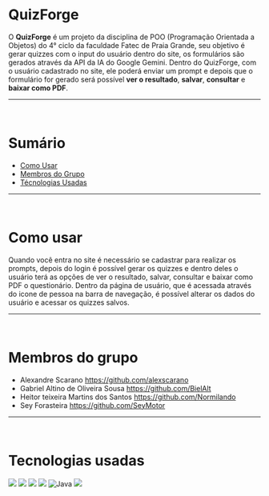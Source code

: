 

# QuizForge

O **QuizForge** é um projeto da disciplina de POO (Programação Orientada a Objetos) do 4° ciclo da faculdade Fatec de Praia Grande, seu objetivo é gerar quizzes com o input do usuário dentro do site, os formulários são gerados através da API da IA do Google Gemini.
Dentro do QuizForge, com o usuário cadastrado no site, ele poderá enviar um prompt e depois que o formulário for gerado será possível **ver o resultado**, **salvar**, **consultar** e **baixar como PDF**.

<hr>
<br>

# Sumário

* [Como Usar](#como_usar)
* [Membros do Grupo](#membros_grupo)
* [Técnologias Usadas](#tecnologias)

<hr>
<br>


# <a id="como_usar"></a> Como usar

Quando você entra no site é necessário se cadastrar para realizar os prompts, depois do login é possível gerar os quizzes e dentro deles o usuário terá as opções de ver o resultado, salvar, consultar e baixar como PDF o questionário. Dentro da página de usuário, que é acessada através do icone de pessoa na barra de navegação, é possível alterar os dados do usuário e acessar os quizzes salvos. 

<hr>
<br>

# <a id="membros_grupo"></a> Membros do grupo

* Alexandre Scarano <https://github.com/alexscarano>
* Gabriel Altino de Oliveira Sousa <https://github.com/BielAlt>
* Heitor teixeira Martins dos Santos <https://github.com/Normilando>
* Sey Forasteira <https://github.com/SeyMotor>

<hr>
<br>

# <a id="tecnologias"></a> Tecnologias usadas

<img src="https://img.shields.io/badge/HTML5-E34F26?style=for-the-badge&logo=html5&logoColor=white"/> <img src="https://img.shields.io/badge/CSS3-1572B6?style=for-the-badge&logo=css3&logoColor=white"/> <img src="https://img.shields.io/badge/JavaScript-323330?style=for-the-badge&logo=javascript&logoColor=F7DF1E"/> <img src="https://img.shields.io/badge/Bootstrap-563D7C?style=for-the-badge&logo=bootstrap&logoColor=white"/> ![Java](https://img.shields.io/badge/java-%23ED8B00.svg?style=for-the-badge&logo=openjdk&logoColor=white) <img src="https://img.shields.io/badge/MariaDB-003545?style=for-the-badge&logo=mariadb&logoColor=white"/>

